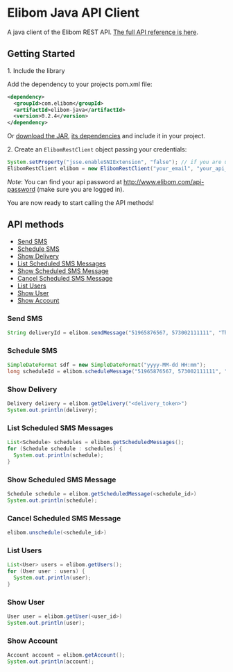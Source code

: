 Elibom Java API Client
===========

A java client of the Elibom REST API. [The full API reference is here](http://www.elibom.com/developers/reference).


## Getting Started

1\. Include the library

Add the dependency to your projects pom.xml file:

```xml
<dependency>
  <groupId>com.elibom</groupId>
  <artifactId>elibom-java</artifactId>
  <version>0.2.4</version>
</dependency>
```

Or [download the JAR](http://central.maven.org/maven2/com/elibom/elibom-java/0.2.4/elibom-java-0.2.4.jar), [its dependencies](http://central.maven.org/maven2/org/json/json/20140107/json-20140107.jar) and include it in your project.

2\. Create an `ElibomRestClient` object passing your credentials:

```java
System.setProperty("jsse.enableSNIExtension", "false"); // if you are using Java 7
ElibomRestClient elibom = new ElibomRestClient("your_email", "your_api_password");
```

*Note*: You can find your api password at http://www.elibom.com/api-password (make sure you are logged in).

You are now ready to start calling the API methods!

## API methods

* [Send SMS](#send-sms)
* [Schedule SMS](#schedule-sms)
* [Show Delivery](#show-delivery)
* [List Scheduled SMS Messages](#list-scheduled-sms-messages)
* [Show Scheduled SMS Message](#show-scheduled-sms-message)
* [Cancel Scheduled SMS Message](#cancel-scheduled-sms-message)
* [List Users](#list-users)
* [Show User](#show-user)
* [Show Account](#show-account)

### Send SMS
```java
String deliveryId = elibom.sendMessage("51965876567, 573002111111", "This is a test");
```

### Schedule SMS 
```java
SimpleDateFormat sdf = new SimpleDateFormat("yyyy-MM-dd HH:mm");
long scheduleId = elibom.scheduleMessage("51965876567, 573002111111", "This is a test", sdf.parse("2014-08-24 10:00"));
```

### Show Delivery
```java
Delivery delivery = elibom.getDelivery("<delivery_token>")
System.out.println(delivery);
```

### List Scheduled SMS Messages
```java
List<Schedule> schedules = elibom.getScheduledMessages();
for (Schedule schedule : schedules) {
  System.out.println(schedule);
}
```

### Show Scheduled SMS Message
```java
Schedule schedule = elibom.getScheduledMessage(<schedule_id>)
System.out.println(schedule);
```

### Cancel Scheduled SMS Message
```java
elibom.unschedule(<schedule_id>)
```

### List Users
```java
List<User> users = elibom.getUsers();
for (User user : users) {
  System.out.println(user);
}
```

### Show User
```java
User user = elibom.getUser(<user_id>)
System.out.println(user);
```

### Show Account
```java
Account account = elibom.getAccount();
System.out.println(account);
